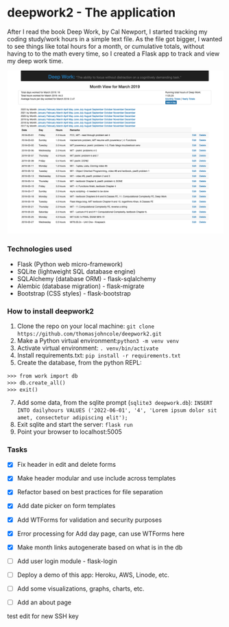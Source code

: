 # deepwork2 - The application

After I read the book Deep Work, by Cal Newport, I started tracking my coding study/work hours in a simple text file. As the file got bigger, I wanted to see things like total hours for a month, or cumulative totals, without having to to the math every time, so I created a Flask app to track and view my deep work time.

![deepwork2 screenshot](deepwork2-screenshot.png?raw=true)

### Technologies used

* Flask (Python web micro-framework)
* SQLite (lightweight SQL database engine)
* SQLAlchemy (database ORM) - flask-sqlalchemy
* Alembic (database migration) - flask-migrate
* Bootstrap (CSS styles) - flask-bootstrap

### How to install deepwork2

1. Clone the repo on your local machine: `git clone https://github.com/thomasjohncole/deepwork2.git`
2. Make a Python virtual environment:`python3 -m venv venv`
3. Activate virtual environment: `. venv/bin/activate`
4. Install requirements.txt: `pip install -r requirements.txt`
5. Create the database, from the python REPL:
```
>>> from work import db
>>> db.create_all()
>>> exit()
```
7. Add some data, from the sqlite prompt (`sqlite3 deepwork.db`): `INSERT INTO dailyhours VALUES ('2022-06-01', '4', 'Lorem ipsum dolor sit amet, consectetur adipiscing elit');
`
8. Exit sqlite and start the server: `flask run`
9. Point your browser to localhost:5005

### Tasks

- [x] Fix header in edit and delete forms
- [x] Make header modular and use include across templates
- [x] Refactor based on best practices for file separation
- [x] Add date picker on form templates
- [x] Add WTForms for validation and security purposes
- [x] Error processing for Add day page, can use WTForms here
- [x] Make month links autogenerate based on what is in the db
- [ ] Add user login module - flask-login
- [ ] Deploy a demo of this app: Heroku, AWS, Linode, etc.
- [ ] Add some visualizations, graphs, charts, etc.
- [ ] Add an about page


test edit for new SSH key	
